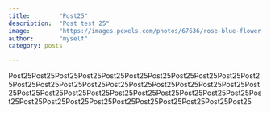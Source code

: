 ```yaml
---
title:        "Post25"
description:  "Post test 25"
image:        "https://images.pexels.com/photos/67636/rose-blue-flower-rose-blooms-67636.jpeg?auto=compress&cs=tinysrgb&dpr=1&w=500"
author:       "myself"
category: posts

---
```


Post25Post25Post25Post25Post25Post25Post25Post25Post25Post25Post25Post25Post25Post25Post25Post25Post25Post25Post25Post25Post25Post25Post25Post25Post25Post25Post25Post25Post25Post25Post25Post25Post25Post25Post25Post25Post25Post25Post25Post25Post25Post25Post25